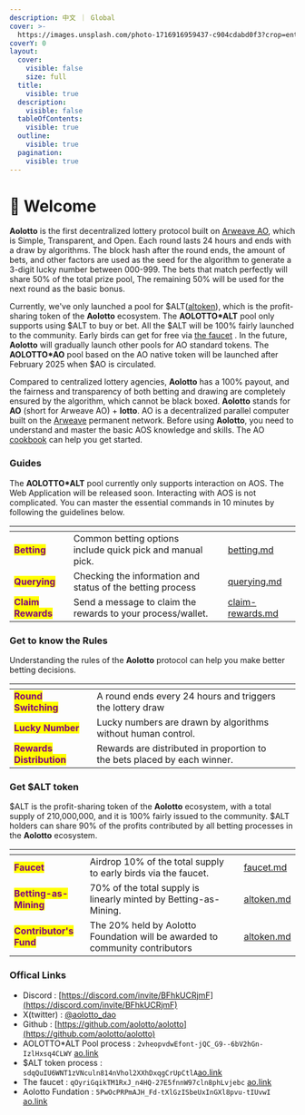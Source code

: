 ```yaml
---
description: 中文 ｜ Global
cover: >-
  https://images.unsplash.com/photo-1716916959437-c904cdabd0f3?crop=entropy&cs=srgb&fm=jpg&ixid=M3wxOTcwMjR8MHwxfHJhbmRvbXx8fHx8fHx8fDE3MjAzMjY3MzZ8&ixlib=rb-4.0.3&q=85
coverY: 0
layout:
  cover:
    visible: false
    size: full
  title:
    visible: true
  description:
    visible: false
  tableOfContents:
    visible: true
  outline:
    visible: true
  pagination:
    visible: true
---
```


# 👏 Welcome

**Aolotto** is the first decentralized lottery protocol built on [Arweave AO](https://ao.arweave.dev/), which is Simple, Transparent, and Open. Each round lasts 24 hours and ends with a draw by algorithms. The block hash after the round ends, the amount of bets, and other factors are used as the seed for the algorithm to generate a 3-digit lucky number between 000-999. The bets that match perfectly will share 50% of the total prize pool, The remaining 50% will be used for the next round as the basic bonus.

Currently, we've only launched a pool for $ALT([altoken](altoken.md)), which is the profit-sharing token of the **Aolotto** ecosystem. The **AOLOTTO\*ALT** pool only supports using $ALT to buy or bet.  All the $ALT will be 100% fairly launched to the community. Early birds can get for free via [the faucet](faucet.md) . In the future, **Aolotto** will gradually launch other pools for AO standard tokens. The **AOLOTTO\*AO** pool based on the AO native token will be launched after February 2025 when $AO is circulated.

Compared to centralized lottery agencies, **Aolotto** has a 100% payout, and the fairness and transparency of both betting and drawing are completely ensured by the algorithm, which cannot be black boxed. **Aolotto** stands for **AO** (short for Arweave AO) + **lotto**. AO is a decentralized parallel computer built on the [Arweave](https://arweave.org/) permanent network. Before using **Aolotto**, you need to understand and master the basic AOS knowledge and skills. The AO [cookbook](https://cookbook\_ao.arweave.dev/) can help you get started.

### Guides

The **AOLOTTO\*ALT** pool currently only supports interaction on AOS. The Web Application will be released soon. Interacting with AOS is not complicated. You can master the essential commands in 10 minutes by following the guidelines below.

<table data-view="cards"><thead><tr><th></th><th></th><th></th><th data-hidden data-card-target data-type="content-ref"></th></tr></thead><tbody><tr><td><mark style="color:purple;"><strong>Betting</strong></mark></td><td>Common betting options include quick pick and manual pick.</td><td></td><td><a href="betting.md">betting.md</a></td></tr><tr><td><mark style="color:purple;"><strong>Querying</strong></mark></td><td>Checking the information and status of the betting process</td><td></td><td><a href="querying.md">querying.md</a></td></tr><tr><td><mark style="color:purple;"><strong>Claim Rewards</strong></mark></td><td>Send a message to claim the rewards to your process/wallet.</td><td></td><td><a href="claim-rewards.md">claim-rewards.md</a></td></tr></tbody></table>

### Get to know the Rules

Understanding the rules of the **Aolotto** protocol can help you make better betting decisions.

<table data-view="cards"><thead><tr><th></th><th></th><th></th></tr></thead><tbody><tr><td><mark style="color:purple;"><strong>Round Switching</strong></mark></td><td>A round ends every 24 hours and triggers the lottery draw</td><td></td></tr><tr><td><mark style="color:purple;"><strong>Lucky Number</strong></mark></td><td>Lucky numbers are drawn by algorithms without human control.</td><td></td></tr><tr><td><mark style="color:purple;"><strong>Rewards Distribution</strong></mark></td><td>Rewards are distributed in proportion to the bets placed by each winner.</td><td></td></tr></tbody></table>

### Get $ALT token

$ALT is the profit-sharing token of the **Aolotto** ecosystem, with a total supply of 210,000,000, and it is 100% fairly issued to the community. $ALT holders can share 90% of the profits contributed by all betting processes in the **Aolotto** ecosystem.

<table data-view="cards"><thead><tr><th></th><th></th><th></th><th data-hidden data-card-target data-type="content-ref"></th></tr></thead><tbody><tr><td><mark style="color:purple;"><strong>Faucet</strong></mark></td><td>Airdrop 10% of the total supply to early birds via the faucet.</td><td></td><td><a href="faucet.md">faucet.md</a></td></tr><tr><td><mark style="color:purple;"><strong>Betting-as-Mining</strong></mark></td><td>70% of the total supply is linearly minted by Betting-as-Mining.</td><td></td><td><a href="altoken.md">altoken.md</a></td></tr><tr><td><mark style="color:purple;"><strong>Contributor's Fund</strong></mark></td><td>The 20% held by Aolotto Foundation will be awarded to community contributors</td><td></td><td><a href="altoken.md">altoken.md</a></td></tr></tbody></table>

### Offical Links

* Discord : [https://discord.com/invite/BFhkUCRjmF](https://discord.com/invite/BFhkUCRjmF)
* X(twitter) :  [@aolotto\_dao](https://x.com/aolotto\_dao)
* Github : [https://github.com/aolotto/aolotto](https://github.com/aolotto/aolotto)
* AOLOTTO\*ALT Pool process : `2vheopvdwEfont-jQC_G9--6bV2hGn-IzlHxsq4CLWY` [ao.link](https://www.ao.link/#/entity/2vheopvdwEfont-jQC\_G9--6bV2hGn-IzlHxsq4CLWY)
* $ALT token process :  `sdqQuIU6WNT1zVNculn814nVhol2XXhDxqgCrUpCtlA`[ao.link](https://www.ao.link/#/token/sdqQuIU6WNT1zVNculn814nVhol2XXhDxqgCrUpCtlA)
* The faucet : `qOyriGqikTM1RxJ_n4HQ-27E5fnnW97cln8phLvjebc` [ao.link](https://www.ao.link/#/entity/qOyriGqikTM1RxJ\_n4HQ-27E5fnnW97cln8phLvjebc)
* Aolotto Fundation : `5PwOcPRPmAJH_Fd-tXlGzISbeUxInGXl8pvu-tIUvwI` [ao.link](https://www.ao.link/#/entity/5PwOcPRPmAJH\_Fd-tXlGzISbeUxInGXl8pvu-tIUvwI)

